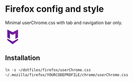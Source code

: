Firefox config and style
========================

Minimal userChrome.css with tab and navigation bar only.

![screenshot](https://github.com/adam-p/markdown-here/raw/master/src/common/images/icon48.png "screenshot-firefox")

## Installation

    ln -s ~/dotfiles/firefox/userChrome.css ~/.mozilla/firefox/YOURCODEPROFILE/chrome/userChrome.css